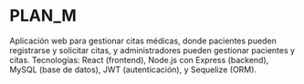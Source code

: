 # PLAN_M
Aplicación web para gestionar citas médicas, donde pacientes pueden registrarse y solicitar citas, y administradores pueden gestionar pacientes y citas. Tecnologías: React (frontend), Node.js con Express (backend), MySQL (base de datos), JWT (autenticación), y Sequelize (ORM).
